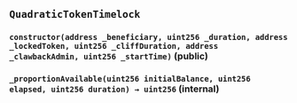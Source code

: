 ## `QuadraticTokenTimelock`






### `constructor(address _beneficiary, uint256 _duration, address _lockedToken, uint256 _cliffDuration, address _clawbackAdmin, uint256 _startTime)` (public)





### `_proportionAvailable(uint256 initialBalance, uint256 elapsed, uint256 duration) → uint256` (internal)








